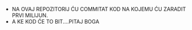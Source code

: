 - NA OVAJ REPOZITORIJ ĆU COMMITAT KOD NA KOJEMU ĆU ZARADIT PRVI MILIJUN.
- A KE KOD ĆE TO BIT....PITAJ BOGA
